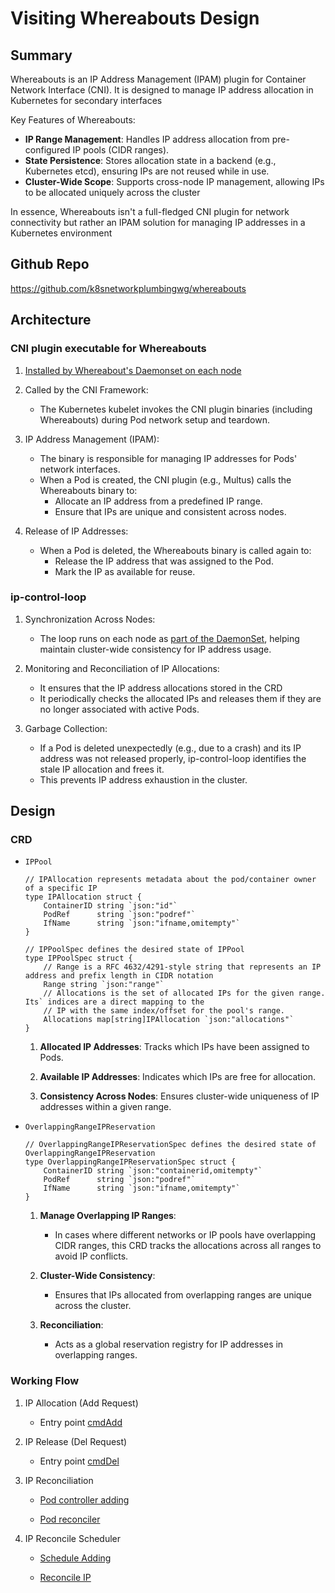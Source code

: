 # Visiting Whereabouts Design

## Summary

Whereabouts is an IP Address Management (IPAM) plugin for Container Network Interface (CNI). It is designed to manage IP address allocation in Kubernetes for secondary interfaces

Key Features of Whereabouts:
- **IP Range Management**: Handles IP address allocation from pre-configured IP pools (CIDR ranges).
- **State Persistence**: Stores allocation state in a backend (e.g., Kubernetes etcd), ensuring IPs are not reused while in use.
- **Cluster-Wide Scope**: Supports cross-node IP management, allowing IPs to be allocated uniquely across the cluster

In essence, Whereabouts isn't a full-fledged CNI plugin for network connectivity but rather an IPAM solution for managing IP addresses in a Kubernetes environment

## Github Repo

https://github.com/k8snetworkplumbingwg/whereabouts

## Architecture

### CNI plugin executable for Whereabouts

1. [Installed by Whereabout's Daemonset on each node](https://github.com/k8snetworkplumbingwg/whereabouts/blob/57d5ac368f1c88b0d63219d0ca91b303fa597450/doc/crds/daemonset-install.yaml#L122)

2. Called by the CNI Framework:
    - The Kubernetes kubelet invokes the CNI plugin binaries (including Whereabouts) during Pod network setup and teardown.

3. IP Address Management (IPAM):
    - The binary is responsible for managing IP addresses for Pods' network interfaces.
    - When a Pod is created, the CNI plugin (e.g., Multus) calls the Whereabouts binary to:
        - Allocate an IP address from a predefined IP range.
        - Ensure that IPs are unique and consistent across nodes.

4. Release of IP Addresses:
    - When a Pod is deleted, the Whereabouts binary is called again to:
        - Release the IP address that was assigned to the Pod.
        - Mark the IP as available for reuse.

### ip-control-loop

1. Synchronization Across Nodes:
    - The loop runs on each node as [part of the DaemonSet](https://github.com/k8snetworkplumbingwg/whereabouts/blob/57d5ac368f1c88b0d63219d0ca91b303fa597450/doc/crds/daemonset-install.yaml#L123), helping maintain cluster-wide consistency for IP address usage.

2. Monitoring and Reconciliation of IP Allocations:
    - It ensures that the IP address allocations stored in the CRD
    - It periodically checks the allocated IPs and releases them if they are no longer associated with active Pods.

3. Garbage Collection:
    - If a Pod is deleted unexpectedly (e.g., due to a crash) and its IP address was not released properly, ip-control-loop identifies the stale IP allocation and frees it.
    - This prevents IP address exhaustion in the cluster.

## Design

### CRD

- `IPPool`
    ```
    // IPAllocation represents metadata about the pod/container owner of a specific IP
    type IPAllocation struct {
        ContainerID string `json:"id"`
        PodRef      string `json:"podref"`
        IfName      string `json:"ifname,omitempty"`
    }
    ```
    ```
    // IPPoolSpec defines the desired state of IPPool
    type IPPoolSpec struct {
        // Range is a RFC 4632/4291-style string that represents an IP address and prefix length in CIDR notation
        Range string `json:"range"`
        // Allocations is the set of allocated IPs for the given range. Its` indices are a direct mapping to the
        // IP with the same index/offset for the pool's range.
        Allocations map[string]IPAllocation `json:"allocations"`
    }
    ```

    1. **Allocated IP Addresses**: Tracks which IPs have been assigned to Pods.

    2. **Available IP Addresses**: Indicates which IPs are free for allocation.

    3. **Consistency Across Nodes**: Ensures cluster-wide uniqueness of IP addresses within a given range.

- `OverlappingRangeIPReservation`
    ```
    // OverlappingRangeIPReservationSpec defines the desired state of OverlappingRangeIPReservation
    type OverlappingRangeIPReservationSpec struct {
        ContainerID string `json:"containerid,omitempty"`
        PodRef      string `json:"podref"`
        IfName      string `json:"ifname,omitempty"`
    }
    ```

    1. **Manage Overlapping IP Ranges**:
        - In cases where different networks or IP pools have overlapping CIDR ranges, this CRD tracks the allocations across all ranges to avoid IP conflicts.

    2. **Cluster-Wide Consistency**:
        - Ensures that IPs allocated from overlapping ranges are unique across the cluster.

    3. **Reconciliation**:
        - Acts as a global reservation registry for IP addresses in overlapping ranges.

### Working Flow

1. IP Allocation (Add Request)
    - Entry point [cmdAdd](https://github.com/k8snetworkplumbingwg/whereabouts/blob/bcf436fec3dbb0dd953c200ae04629f397af62b7/cmd/whereabouts.go#L22-L33)

2. IP Release (Del Request)
    - Entry point [cmdDel](https://github.com/k8snetworkplumbingwg/whereabouts/blob/bcf436fec3dbb0dd953c200ae04629f397af62b7/cmd/whereabouts.go#L36-L50)

3. IP Reconciliation
    - [Pod controller adding](https://github.com/k8snetworkplumbingwg/whereabouts/blob/bcf436fec3dbb0dd953c200ae04629f397af62b7/cmd/controlloop/controlloop.go#L137-L145)

    - [Pod reconciler](https://github.com/k8snetworkplumbingwg/whereabouts/blob/bcf436fec3dbb0dd953c200ae04629f397af62b7/pkg/controlloop/pod.go#L177-L251)

4. IP Reconcile Scheduler
    - [Schedule Adding](https://github.com/k8snetworkplumbingwg/whereabouts/blob/bcf436fec3dbb0dd953c200ae04629f397af62b7/cmd/controlloop/controlloop.go#L68-L77)

    - [Reconcile IP](https://github.com/k8snetworkplumbingwg/whereabouts/blob/bcf436fec3dbb0dd953c200ae04629f397af62b7/pkg/reconciler/ip.go#L14-L45)
